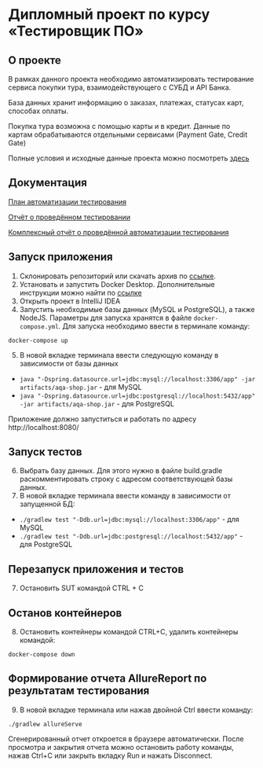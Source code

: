 # Дипломный проект по курсу «Тестировщик ПО»
## О проекте
В рамках данного проекта необходимо автоматизировать тестирование сервиса покупки тура, взаимодействующего с СУБД и API Банка.

База данных хранит информацию о заказах, платежах, статусах карт, способах оплаты.

Покупка тура возможна с помощью карты и в кредит. Данные по картам обрабатываются отдельными сервисами (Payment Gate, Credit Gate)

Полные условия и исходные данные проекта можно посмотреть [здесь](https://github.com/netology-code/qa-diploma)

## Документация 

[План автоматизации тестирования ](https://github.com/SweetLana1979/qa-diploma/blob/main/docs/Plan.md)

[Отчёт о проведённом тестировании](https://github.com/SweetLana1979/qa-diploma/blob/main/docs/Report.md)

[Комплексный отчёт о проведённой автоматизации тестирования](https://github.com/SweetLana1979/qa-diploma/blob/main/docs/Summary.md)


## Запуск приложения

1. Склонировать репозиторий или скачать архив по [ссылке](https://github.com/SweetLana1979/qa-diploma). 
2. Установать и запустить Docker Desktop. Дополнительные инструкции можно найти по [ссылке](https://github.com/netology-code/aqa-homeworks/blob/aqa4/docker/installation.md)
3. Открыть проект в IntelliJ IDEA
4. Запустить необходимые базы данных (MySQL и PostgreSQL), а также NodeJS. Параметры для запуска хранятся в файле `docker-compose.yml`. Для запуска необходимо ввести в терминале команду:
```
docker-compose up
```
5. В новой вкладке терминала ввести следующую команду в зависимости от базы данных
- `java "-Dspring.datasource.url=jdbc:mysql://localhost:3306/app" -jar artifacts/aqa-shop.jar` - для MySQL
- `java "-Dspring.datasource.url=jdbc:postgresql://localhost:5432/app" -jar artifacts/aqa-shop.jar` - для PostgreSQL
  
Приложение должно запуститься и работать по адресу http://localhost:8080/

## Запуск тестов
6. Выбрать базу данных. Для этого нужно в файле build.gradle раскомментировать строку с адресом соответствующей базы данных.
7. В новой вкладке терминала ввести команду в зависимости от запущенной БД:
- `./gradlew test "-Ddb.url=jdbc:mysql://localhost:3306/app"` - для MySQL
- `./gradlew test "-Ddb.url=jdbc:postgresql://localhost:5432/app"` - для PostgreSQL

## Перезапуск приложения и тестов
7. Остановить SUT командой CTRL + C

## Останов контейнеров
8. Остановить контейнеры командой CTRL+С, удалить контейнеры командой:
```
docker-compose down
```
## Формирование отчета AllureReport по результатам тестирования
9. В новой вкладке терминала или нажав двойной Ctrl ввести команду:
```
./gradlew allureServe
```
Сгенерированный отчет откроется в браузере автоматически. 
После просмотра и закрытия отчета можно остановить работу команды, нажав Ctrl+С или закрыть вкладку Run и нажать Disconnect.
